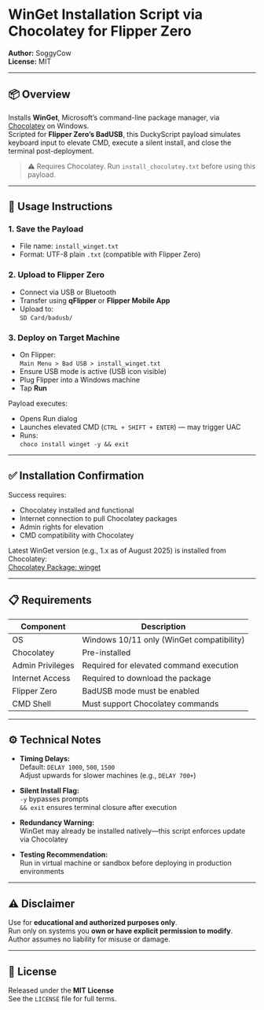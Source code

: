 # WinGet Installation Script via Chocolatey for Flipper Zero

**Author:** SoggyCow  
**License:** MIT

---

## 📦 Overview

Installs **WinGet**, Microsoft’s command-line package manager, via [Chocolatey](https://chocolatey.org/) on Windows.  
Scripted for **Flipper Zero’s BadUSB**, this DuckyScript payload simulates keyboard input to elevate CMD, execute a silent install, and close the terminal post-deployment.

> ⚠️ Requires Chocolatey. Run `install_chocolatey.txt` before using this payload.

---

## 🧰 Usage Instructions

### 1. Save the Payload

- File name: `install_winget.txt`  
- Format: UTF-8 plain `.txt` (compatible with Flipper Zero)

### 2. Upload to Flipper Zero

- Connect via USB or Bluetooth  
- Transfer using **qFlipper** or **Flipper Mobile App**  
- Upload to:  
  `SD Card/badusb/`

### 3. Deploy on Target Machine

- On Flipper:  
  `Main Menu > Bad USB > install_winget.txt`  
- Ensure USB mode is active (USB icon visible)  
- Plug Flipper into a Windows machine  
- Tap **Run**

Payload executes:
- Opens Run dialog  
- Launches elevated CMD (`CTRL + SHIFT + ENTER`) — may trigger UAC  
- Runs:  
  `choco install winget -y && exit`

---

## ✅ Installation Confirmation

Success requires:
- Chocolatey installed and functional  
- Internet connection to pull Chocolatey packages  
- Admin rights for elevation  
- CMD compatibility with Chocolatey

Latest WinGet version (e.g., 1.x as of August 2025) is installed from Chocolatey:  
[Chocolatey Package: winget](https://community.chocolatey.org/packages/winget)

---

## 📋 Requirements

| Component             | Description                                     |
|-----------------------|-------------------------------------------------|
| OS                    | Windows 10/11 only (WinGet compatibility)       |
| Chocolatey            | Pre-installed                                   |
| Admin Privileges      | Required for elevated command execution         |
| Internet Access       | Required to download the package                |
| Flipper Zero          | BadUSB mode must be enabled                     |
| CMD Shell             | Must support Chocolatey commands                |

---

## ⚙️ Technical Notes

- **Timing Delays:**  
  Default: `DELAY 1000`, `500`, `1500`  
  Adjust upwards for slower machines (e.g., `DELAY 700+`)

- **Silent Install Flag:**  
  `-y` bypasses prompts  
  `&& exit` ensures terminal closure after execution

- **Redundancy Warning:**  
  WinGet may already be installed natively—this script enforces update via Chocolatey

- **Testing Recommendation:**  
  Run in virtual machine or sandbox before deploying in production environments

---

## ⚠️ Disclaimer

Use for **educational and authorized purposes only**.  
Run only on systems you **own or have explicit permission to modify**.  
Author assumes no liability for misuse or damage.

---

## 📄 License

Released under the **MIT License**  
See the `LICENSE` file for full terms.
